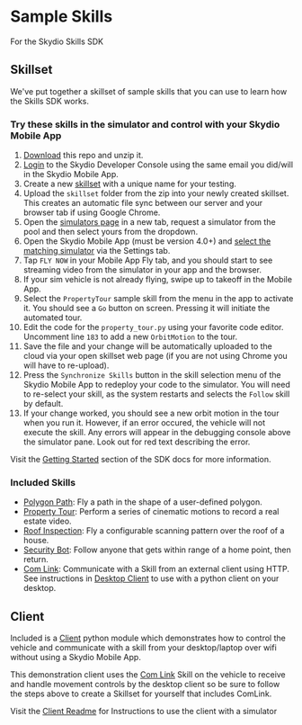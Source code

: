 # Sample Skills

For the Skydio Skills SDK

## Skillset

We've put together a skillset of sample skills that you can use to learn how the Skills SDK works.

### Try these skills in the simulator and control with your Skydio Mobile App

1. [Download](https://github.com/Skydio/sample-skills/archive/master.zip) this repo and unzip it.
1. [Login](https://console.skydio.com) to the Skydio Developer Console using the same email you did/will in the Skydio Mobile App.
1. Create a new [skillset](https://console.skydio.com/skillsets/) with a unique name for your testing.
1. Upload the `skillset` folder from the zip into your newly created skillset. This creates an automatic file sync between our server and your browser tab if using Google Chrome.
1. Open the [simulators page](https://console.skydio.com/simulators) in a new tab, request a simulator from the pool and then select yours from the dropdown.
1. Open the Skydio Mobile App (must be version 4.0+) and [select the matching simulator](https://console.skydio.com/docs/skills/getting_started.html#running-the-skydio-mobile-app) via the Settings tab.
1. Tap `FLY NOW` in your Mobile App Fly tab, and you should start to see streaming video from the simulator in your app and the browser.
1. If your sim vehicle is not already flying, swipe up to takeoff in the Mobile App.
1. Select the `PropertyTour` sample skill from the menu in the app to activate it. You should see a `Go` button on screen. Pressing it will initiate the automated tour.
1. Edit the code for the `property_tour.py` using your favorite code editor. Uncomment line `183` to add a new `OrbitMotion` to the tour.
1. Save the file and your change will be automatically uploaded to the cloud via your open skillset web page (if you are not using Chrome you will have to re-upload).
1. Press the `Synchronize Skills` button in the skill selection menu of the Skydio Mobile App to redeploy your code to the simulator. You will need to re-select your skill, as the system restarts and selects the `Follow` skill by default.
1. If your change worked, you should see a new orbit motion in the tour when you run it. However, if an error occured, the vehicle will not execute the skill. Any errors will appear in the debugging console above the simulator pane. Look out for red text describing the error.

Visit the [Getting Started](https://console.skydio.com/docs/skills/getting_started.html) section of the SDK docs for more information.

### Included Skills

- [Polygon Path](skillset/polygon_path.py): Fly a path in the shape of a user-defined polygon.
- [Property Tour](skillset/property_tour.py): Perform a series of cinematic motions to record a real estate video.
- [Roof Inspection](skillset/roof_inspection.py): Fly a configurable scanning pattern over the roof of a house.
- [Security Bot](skillset/security_bot.py): Follow anyone that gets within range of a home point, then return.
- [Com Link](skillset/com_link.py): Communicate with a Skill from an external client using HTTP. See instructions in [Desktop Client](#desktop-client) to use with a python client on your desktop.

## Client

Included is a [Client](client/skydio_client.py) python module which demonstrates how to control
the vehicle and communicate with a skill from your desktop/laptop over wifi without using a Skydio Mobile App.

This demonstration client uses the [Com Link](skillset/com_link.py) Skill
on the vehicle to receive and handle movement controls by the desktop client so be sure to follow
the steps above to create a Skillset for yourself that includes ComLink.

Visit the [Client Readme](client/README.md) for Instructions to use the client with a simulator
